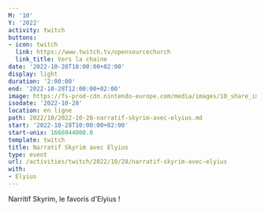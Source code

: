 ```yaml
---
M: '10'
Y: '2022'
activity: twitch
buttons:
- icon: twitch
  link: https://www.twitch.tv/opensourcechurch
  link_title: Vers la chaine
date: '2022-10-28T10:00:00+02:00'
display: light
duration: '2:00:00'
end: '2022-10-28T12:00:00+02:00'
image: https://fs-prod-cdn.nintendo-europe.com/media/images/10_share_images/games_15/nintendo_switch_4/H2x1_NSwitch_TheElderScrollsVSkyrim.jpg
isodate: '2022-10-28'
location: en ligne
path: 2022/10/2022-10-28-narratif-skyrim-avec-elyius.md
start: '2022-10-28T10:00:00+02:00'
start-unix: 1666944000.0
template: twitch
title: Narratif Skyrim avec Elyius
type: event
url: /activities/twitch/2022/10/28/narratif-skyrim-avec-elyius
with:
- Elyius
---
```

Narritif Skyrim, le favoris d'Elyius !